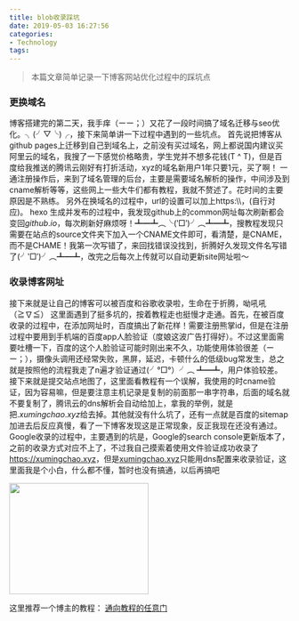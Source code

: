 ```yaml
---
title: blob收录踩坑
date: 2019-05-03 16:27:56
categories: 
- Technology
tags:
---
```


> 本篇文章简单记录一下博客网站优化过程中的踩坑点

### 更换域名
博客搭建完的第二天，我手痒（ーー；）又花了一段时间搞了域名迁移与seo优化。╮(╯▽╰)╭，接下来简单讲一下过程中遇到的一些坑点。
首先说把博客从github pages上迁移到自己到域名上，之前没有买过域名，网上都说国内建议买阿里云的域名，我搜了一下感觉价格略贵，学生党并不想多花钱(T ^ T)，但是百度给我推送的腾讯云刚好有打折活动，xyz的域名新用户1年只要1元，买了啊！
一通注册操作后，来到了域名管理的后台，主要是需要域名解析的操作，中间涉及到cname解析等等，这些网上一些大牛们都有教程，我就不赘述了。花时间的主要原因是不熟练。
另外在换域名的过程中，url的设置可以加上https:\\\\，(自行对应)。
hexo 生成并发布的过程中，我发现github上的common网址每次刷新都会变回$github.io$，每次刷新好麻烦呀！┻━┻︵╰(‵□′)╯︵┻━┻，搜教程发现只需要在站点的source文件夹下加入一个CNAME文件即可，看清楚，是CNAME，而不是CHAME！我第一次写错了，来回找错误没找到，折腾好久发现文件名写错了(╯‵□′)╯︵┻━┻，改完之后每次上传就可以自动更新site网址啦～

### 收录博客网址
接下来就是让自己的博客可以被百度和谷歌收录啦，生命在于折腾，呦吼吼（≧∇≦）
这里面遇到了挺多坑的，按着教程走也挺慢才走通。首先，在被百度收录的过程中，在添加网址时，百度搞出了新花样！需要注册熊掌id，但是在注册过程中要用到手机端的百度app人脸验证（度娘这波广告打得好）。不过这里面需要吐槽一下，百度的这个人脸验证可能时刚出来不久，功能使用体验很差（ーー；），摄像头调用还经常失败，黑屏，延迟，卡顿什么的低级bug常发生，总之就是按照他的流程我走了n遍才验证通过(╯°□°）╯︵ ┻━┻，用户体验较差。接下来就是提交站点地图了，这里面看教程有一个误解，我使用的时cname验证，因为容易嘛，但是要注意主机记录是复制的前面那一串字符串，后面的域名就不要复制了，腾讯云的dns解析会自动给加上，拿我的举例，就是把$.xumingchao.xyz$给去掉。其他就没有什么坑了，还有一点就是百度的sitemap加进去后反应真慢，看了一下博客发现这是正常现象，反正我现在还没有通过。
Google收录的过程中，主要遇到的坑是，Google的search console更新版本了，之前的收录方式对应不上了，不过我自己摸索着使用文件验证成功收录了<https://xumingchao.xyz>，但是[xumingchao.xyz](https://xumingchao.xyz)只能用dns配置来收录验证，这里面我是个小白，什么都不懂，暂时也没有搞通，以后再搞吧

<img src="http://pqxeslx06.bkt.clouddn.com/dognotsay.jpeg-style1" width = "250" height = "200" div align=center />

这里推荐一个博主的教程：
[通向教程的任意门](https://blog.csdn.net/sunshine940326/article/details/70936988/)
